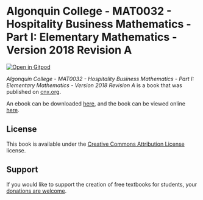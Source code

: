 # Algonquin College - MAT0032 - Hospitality Business Mathematics - Part I: Elementary Mathematics - Version 2018 Revision A

[![Open in Gitpod](https://gitpod.io/button/open-in-gitpod.svg)](https://gitpod.io/from-referrer/)

_Algonquin College - MAT0032 - Hospitality Business Mathematics - Part I: Elementary Mathematics - Version 2018 Revision A_ is a book that was published on [cnx.org](https://cnx.org/).

An ebook can be downloaded [here](https://github.com/cnx-user-books/cnxbook-algonquin-college-mat0032-hospitality-business-mathematics-part-i-elementary-mathematics-version2018reva/releases/latest), and the book can be viewed online [here](https://github.com/cnx-user-books/cnxbook-algonquin-college-mat0032-hospitality-business-mathematics-part-i-elementary-mathematics-version2018reva/releases/latest).

## License
This book is available under the [Creative Commons Attribution License](./LICENSE) license.

## Support
If you would like to support the creation of free textbooks for students, your [donations are welcome](https://riceconnect.rice.edu/donation/support-openstax-banner).
